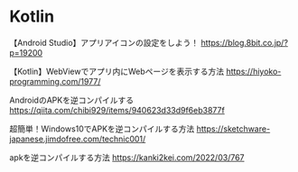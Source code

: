 # Kotlin
【Android Studio】アプリアイコンの設定をしよう！
https://blog.8bit.co.jp/?p=19200

【Kotlin】WebViewでアプリ内にWebページを表示する方法
https://hiyoko-programming.com/1977/

AndroidのAPKを逆コンパイルする
https://qiita.com/chibi929/items/940623d33d9f6eb3877f

超簡単！Windows10でAPKを逆コンパイルする方法
https://sketchware-japanese.jimdofree.com/technic001/

apkを逆コンパイルする方法
https://kanki2kei.com/2022/03/767
